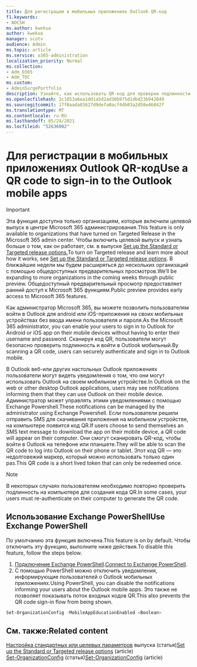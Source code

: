 ```yaml
---
title: Для регистрации в мобильных приложениях Outlook QR-код
f1.keywords:
- NOCSH
ms.author: kwekua
author: kwekua
manager: scotv
audience: Admin
ms.topic: article
ms.service: o365-administration
localization_priority: Normal
ms.collection:
- Adm_O365
- Adm_TOC
ms.custom:
- AdminSurgePortfolio
description: Узнайте, как использовать QR-код для проверки подлинности и загрузки Outlook мобильного телефона.
ms.openlocfilehash: 2c1853a6ea1dd1a5d2ad30b975d1dbd23b942040
ms.sourcegitcommit: 17f0aada83627d9defa0acf4db03a2d58e46842f
ms.translationtype: MT
ms.contentlocale: ru-RU
ms.lasthandoff: 05/24/2021
ms.locfileid: "52636002"
---
```

# <a name="use-a-qr-code-to-sign-in-to-the-outlook-mobile-apps"></a><span data-ttu-id="175d6-103">Для регистрации в мобильных приложениях Outlook QR-код</span><span class="sxs-lookup"><span data-stu-id="175d6-103">Use a QR code to sign-in to the Outlook mobile apps</span></span>

> [!IMPORTANT]
> <span data-ttu-id="175d6-104">Эта функция доступна только организациям, которые включили целевой выпуск в центре Microsoft 365 администрирования.</span><span class="sxs-lookup"><span data-stu-id="175d6-104">This feature is only available to organizations that have turned on Targeted Release in the Microsoft 365 admin center.</span></span> <span data-ttu-id="175d6-105">Чтобы включить целевой выпуск и узнать больше о том, как он работает, см. в выпуске [Set up the Standard or Targeted release options.](release-options-in-office-365.md)</span><span class="sxs-lookup"><span data-stu-id="175d6-105">To turn on Targeted release and learn more about how it works, see [Set up the Standard or Targeted release options](release-options-in-office-365.md).</span></span> <span data-ttu-id="175d6-106">В ближайшие недели мы будем расширяться до нескольких организаций с помощью общедоступных предварительных просмотров.</span><span class="sxs-lookup"><span data-stu-id="175d6-106">We’ll be expanding to more organizations in the coming weeks through public preview.</span></span> <span data-ttu-id="175d6-107">Общедоступный предварительный просмотр предоставляет ранний доступ к Microsoft 365 функциям.</span><span class="sxs-lookup"><span data-stu-id="175d6-107">Public preview provides early access to Microsoft 365 features.</span></span>

<span data-ttu-id="175d6-108">Как администратор Microsoft 365, вы можете позволить пользователям войти в Outlook для android или iOS-приложения на своих мобильных устройствах без ввода имени пользователя и пароля.</span><span class="sxs-lookup"><span data-stu-id="175d6-108">As the Microsoft 365 administrator, you can enable your users to sign in to Outlook for Android or iOS app on their mobile devices without having to enter their username and password.</span></span> <span data-ttu-id="175d6-109">Сканируя код QR, пользователи могут безопасно проверить подлинность и войти в Outlook мобильный.</span><span class="sxs-lookup"><span data-stu-id="175d6-109">By scanning a QR code, users can securely authenticate and sign in to Outlook mobile.</span></span>

<span data-ttu-id="175d6-110">В Outlook веб-или других настольных Outlook приложениях пользователи могут видеть уведомления о том, что они могут использовать Outlook на своем мобильном устройстве.</span><span class="sxs-lookup"><span data-stu-id="175d6-110">In Outlook on the web or other desktop Outlook applications, users may see notifications informing them that they can use Outlook on their mobile device.</span></span> <span data-ttu-id="175d6-111">Администратор может управлять этими уведомлениями с помощью Exchange Powershell.</span><span class="sxs-lookup"><span data-stu-id="175d6-111">These notifications can be managed by the administrator using Exchange Powershell.</span></span> <span data-ttu-id="175d6-112">Если пользователи решили отправить SMS для скачивания приложения на мобильном устройстве, на компьютере появится код QR.</span><span class="sxs-lookup"><span data-stu-id="175d6-112">If users choose to send themselves an SMS text message to download the app on their mobile device, a QR code will appear on their computer.</span></span> <span data-ttu-id="175d6-113">Они смогут сканировать QR-код, чтобы войти в Outlook на телефоне или планшете.</span><span class="sxs-lookup"><span data-stu-id="175d6-113">They will be able to scan the QR code to log into Outlook on their phone or tablet.</span></span> <span data-ttu-id="175d6-114">Этот код QR — это недолговежий маркер, который можно использовать только один раз.</span><span class="sxs-lookup"><span data-stu-id="175d6-114">This QR code is a short lived token that can only be redeemed once.</span></span>

> [!NOTE]
> <span data-ttu-id="175d6-115">В некоторых случаях пользователям необходимо повторно проверить подлинность на компьютере для создания кода QR.</span><span class="sxs-lookup"><span data-stu-id="175d6-115">In some cases, your users must re-authenticate on their computer to generate the QR code.</span></span>

## <a name="use-exchange-powershell"></a><span data-ttu-id="175d6-116">Использование Exchange PowerShell</span><span class="sxs-lookup"><span data-stu-id="175d6-116">Use Exchange PowerShell</span></span>

<span data-ttu-id="175d6-117">По умолчанию эта функция включена.</span><span class="sxs-lookup"><span data-stu-id="175d6-117">This feature is on by default.</span></span> <span data-ttu-id="175d6-118">Чтобы отключить эту функцию, выполните ниже действия.</span><span class="sxs-lookup"><span data-stu-id="175d6-118">To disable this feature, follow the steps below.</span></span>

1. <span data-ttu-id="175d6-119">[Подключение Exchange PowerShell](/powershell/exchange/connect-to-exchange-online-powershell?view=exchange-ps).</span><span class="sxs-lookup"><span data-stu-id="175d6-119">[Connect to Exchange PowerShell](/powershell/exchange/connect-to-exchange-online-powershell?view=exchange-ps).</span></span>
2. <span data-ttu-id="175d6-120">С помощью PowerShell можно отключить уведомления, информирующие пользователей о Outlook мобильных приложениях.</span><span class="sxs-lookup"><span data-stu-id="175d6-120">Using PowerShell, you can disable the notifications informing your users about the Outlook mobile apps.</span></span> <span data-ttu-id="175d6-121">Это также не позволяет показывать поток входных кодов QR.</span><span class="sxs-lookup"><span data-stu-id="175d6-121">This also prevents the QR code sign-in flow from being shown.</span></span>

```powershell
Set-OrganizationConfig -MobileAppEducationEnabled <Boolean>
```

## <a name="related-content"></a><span data-ttu-id="175d6-122">См. также:</span><span class="sxs-lookup"><span data-stu-id="175d6-122">Related content</span></span>

<span data-ttu-id="175d6-123">[Настройка стандартных или целевых параметров](release-options-in-office-365.md) выпуска (статья)</span><span class="sxs-lookup"><span data-stu-id="175d6-123">[Set up the Standard or Targeted release options](release-options-in-office-365.md) (article)</span></span>\
<span data-ttu-id="175d6-124">[Set-OrganizationConfig](/powershell/module/exchange/set-organizationconfig?view=exchange-ps) (статья)</span><span class="sxs-lookup"><span data-stu-id="175d6-124">[Set-OrganizationConfig](/powershell/module/exchange/set-organizationconfig?view=exchange-ps) (article)</span></span>